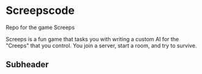# Screepscode
Repo for the game Screeps

Screeps is a fun game that tasks you with writing a custom AI for the "Creeps" that you control. You join a server, start a room, and try to survive.

## Subheader



